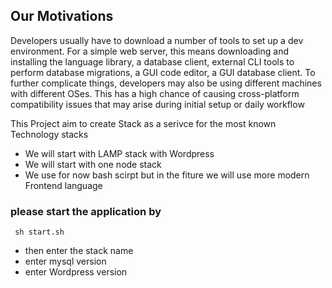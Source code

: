 ## Our Motivations
Developers usually have to download a number of tools to set up a dev environment. For a simple web server, this means downloading and installing the language library, a database client, external CLI tools to perform database migrations, a GUI code editor, a GUI database client. To further complicate things, developers may also be using different machines with different OSes. This has a high chance of causing cross-platform compatibility issues that may arise during initial setup or daily workflow


This Project aim to create Stack as a serivce for the most known Technology stacks 

-  We will start with LAMP stack with Wordpress
-  We will start with one node stack 
- We use for now bash scirpt but in the fiture we will use more modern Frontend language 


### please start the application by 

``` sh start.sh```

-  then enter the stack name 
-  enter  mysql version 
-  enter Wordpress version
